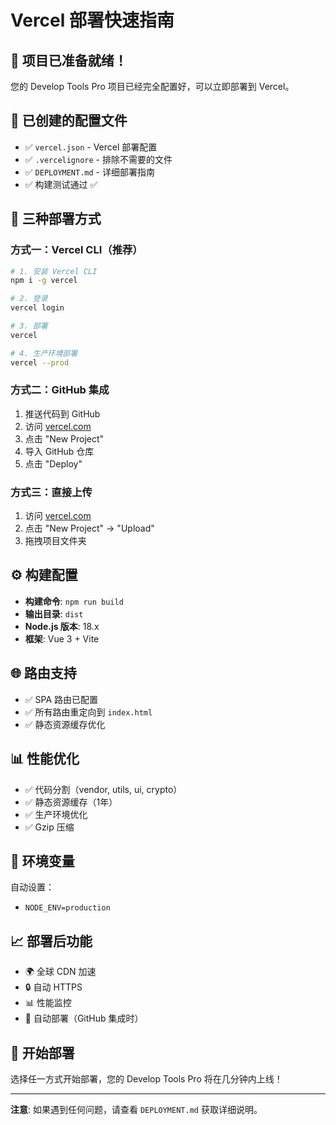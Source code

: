 # Vercel 部署快速指南

## 🚀 项目已准备就绪！

您的 Develop Tools Pro 项目已经完全配置好，可以立即部署到 Vercel。

## 📁 已创建的配置文件

- ✅ `vercel.json` - Vercel 部署配置
- ✅ `.vercelignore` - 排除不需要的文件
- ✅ `DEPLOYMENT.md` - 详细部署指南
- ✅ 构建测试通过 ✅

## 🎯 三种部署方式

### 方式一：Vercel CLI（推荐）

```bash
# 1. 安装 Vercel CLI
npm i -g vercel

# 2. 登录
vercel login

# 3. 部署
vercel

# 4. 生产环境部署
vercel --prod
```

### 方式二：GitHub 集成

1. 推送代码到 GitHub
2. 访问 [vercel.com](https://vercel.com)
3. 点击 "New Project"
4. 导入 GitHub 仓库
5. 点击 "Deploy"

### 方式三：直接上传

1. 访问 [vercel.com](https://vercel.com)
2. 点击 "New Project" → "Upload"
3. 拖拽项目文件夹

## ⚙️ 构建配置

- **构建命令**: `npm run build`
- **输出目录**: `dist`
- **Node.js 版本**: 18.x
- **框架**: Vue 3 + Vite

## 🌐 路由支持

- ✅ SPA 路由已配置
- ✅ 所有路由重定向到 `index.html`
- ✅ 静态资源缓存优化

## 📊 性能优化

- ✅ 代码分割（vendor, utils, ui, crypto）
- ✅ 静态资源缓存（1年）
- ✅ 生产环境优化
- ✅ Gzip 压缩

## 🔧 环境变量

自动设置：
- `NODE_ENV=production`

## 📈 部署后功能

- 🌍 全球 CDN 加速
- 🔒 自动 HTTPS
- 📊 性能监控
- 🔄 自动部署（GitHub 集成时）

## 🎉 开始部署

选择任一方式开始部署，您的 Develop Tools Pro 将在几分钟内上线！

---

**注意**: 如果遇到任何问题，请查看 `DEPLOYMENT.md` 获取详细说明。
